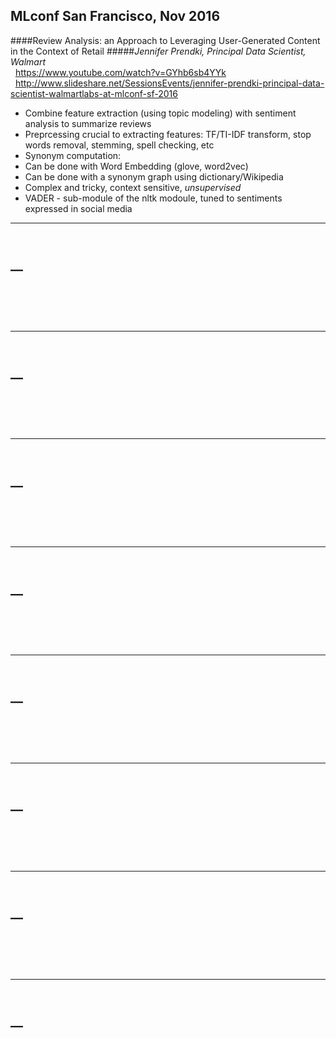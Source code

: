 ## MLconf San Francisco, Nov 2016

####Review Analysis: an Approach to Leveraging User-Generated Content in the Context of Retail
#####_Jennifer Prendki, Principal Data Scientist, Walmart_
<br/>&nbsp;&nbsp;https://www.youtube.com/watch?v=GYhb6sb4YYk
<br/>&nbsp;&nbsp;http://www.slideshare.net/SessionsEvents/jennifer-prendki-principal-data-scientist-walmartlabs-at-mlconf-sf-2016
 - Combine feature extraction (using topic modeling) with sentiment analysis to summarize reviews
 - Preprcessing crucial to extracting features: TF/TI-IDF transform, stop words removal, stemming, spell checking, etc
 - Synonym computation:
  - Can be done with Word Embedding (glove, word2vec)
  - Can be done with a synonym graph using dictionary/Wikipedia
  - Complex and tricky, context sensitive, _unsupervised_
 - VADER - sub-module of the nltk modoule, tuned to sentiments expressed in social media


****
<br/>__<br/>
<br/>&nbsp;&nbsp;
<br/>&nbsp;&nbsp;
 - 


****
<br/>__<br/>
<br/>&nbsp;&nbsp;
<br/>&nbsp;&nbsp;
 - 

****
<br/>__<br/>
<br/>&nbsp;&nbsp;
<br/>&nbsp;&nbsp;
 - 


****
<br/>__<br/>
<br/>&nbsp;&nbsp;
<br/>&nbsp;&nbsp;
 - 

****
<br/>__<br/>
<br/>&nbsp;&nbsp;
<br/>&nbsp;&nbsp;
 - 


****
<br/>__<br/>
<br/>&nbsp;&nbsp;
<br/>&nbsp;&nbsp;
 - 

****
<br/>__<br/>
<br/>&nbsp;&nbsp;
<br/>&nbsp;&nbsp;
 - 


****
<br/>__<br/>
<br/>&nbsp;&nbsp;
<br/>&nbsp;&nbsp;
 - 
